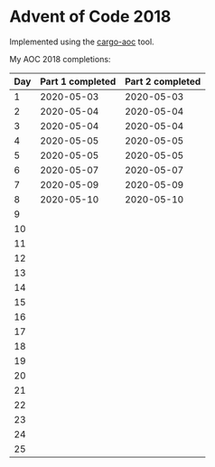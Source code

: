 # Advent of Code 2018

Implemented using the [cargo-aoc](https://github.com/gobanos/cargo-aoc) tool.

My AOC 2018 completions:

| Day   | Part 1 completed  | Part 2 completed      |
|-------|-------------------|-----------------------|
| 1     | 2020-05-03        | 2020-05-03            |
| 2     | 2020-05-04        | 2020-05-04            |
| 3     | 2020-05-04        | 2020-05-04            |
| 4     | 2020-05-05        | 2020-05-05            |
| 5     | 2020-05-05        | 2020-05-05            |
| 6     | 2020-05-07        | 2020-05-07            |
| 7     | 2020-05-09        | 2020-05-09            |
| 8     | 2020-05-10        | 2020-05-10            |
| 9     |                   |                       |
| 10    |                   |                       |
| 11    |                   |                       |
| 12    |                   |                       |
| 13    |                   |                       |
| 14    |                   |                       |
| 15    |                   |                       |
| 16    |                   |                       |
| 17    |                   |                       |
| 18    |                   |                       |
| 19    |                   |                       |
| 20    |                   |                       |
| 21    |                   |                       |
| 22    |                   |                       |
| 23    |                   |                       |
| 24    |                   |                       |
| 25    |                   |                       |


